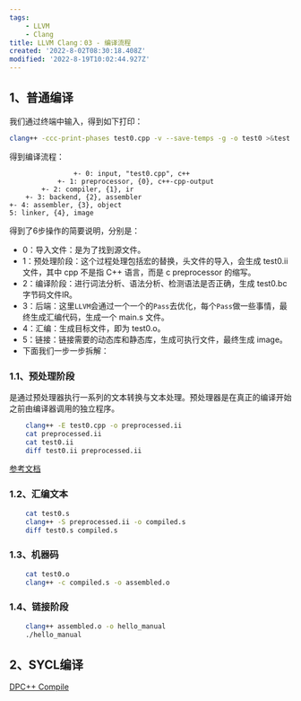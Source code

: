 ```yaml
---
tags: 
    - LLVM
    - Clang
title: LLVM Clang：03 - 编译流程
created: '2022-8-02T08:30:18.408Z'
modified: '2022-8-19T10:02:44.927Z'
---
```


## 1、普通编译

我们通过终端中输入，得到如下打印：

```bash
clang++ -ccc-print-phases test0.cpp -v --save-temps -g -o test0 >&test.log
```

得到编译流程：

```prettyprint
                +- 0: input, "test0.cpp", c++
            +- 1: preprocessor, {0}, c++-cpp-output
        +- 2: compiler, {1}, ir
    +- 3: backend, {2}, assembler
+- 4: assembler, {3}, object
5: linker, {4}, image
```

得到了6步操作的简要说明，分别是：

* 0：导入文件：是为了找到源文件。
* 1：预处理阶段：这个过程处理包括宏的替换，头文件的导入，会生成 test0.ii 文件，其中 cpp 不是指 C++ 语言，而是 c preprocessor 的缩写。
* 2：编译阶段：进行词法分析、语法分析、检测语法是否正确，生成 test0.bc 字节码文件IR。
* 3：后端：这里`LLVM`会通过一个一个的`Pass`去优化，每个`Pass`做一些事情，最终生成汇编代码，生成一个 main.s 文件。
* 4：汇编：生成目标文件，即为 test0.o。
* 5：链接：链接需要的动态库和静态库，生成可执行文件，最终生成 image。
* 下面我们一步一步拆解：

### 1.1、预处理阶段

是通过预处理器执行一系列的文本转换与文本处理。预处理器是在真正的编译开始之前由编译器调用的独立程序。

```bash
    clang++ -E test0.cpp -o preprocessed.ii
    cat preprocessed.ii
    cat test0.ii
    diff test0.ii preprocessed.ii
```

[参考文档](https://blog.csdn.net/develop_csdn/article/details/124539436#SEC41
"参考文档")

### 1.2、汇编文本

```bash
    cat test0.s
    clang++ -S preprocessed.ii -o compiled.s
    diff test0.s compiled.s
```

### 1.3、机器码

```bash
    cat test0.o
    clang++ -c compiled.s -o assembled.o
```

### 1.4、链接阶段

```bash
    clang++ assembled.o -o hello_manual
    ./hello_manual
```

## 2、SYCL编译

[DPC++ Compile](https://intel.github.io/llvm-docs/design/CompilerAndRuntimeDesign.html
"DPC++ Compile")

